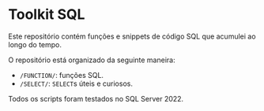 # Toolkit SQL

Este repositório contém funções e snippets de código SQL que acumulei ao longo do tempo.

O repositório está organizado da seguinte maneira:

* `/FUNCTION/`: funções SQL.
* `/SELECT/`: `SELECT`s úteis e curiosos.

Todos os scripts foram testados no SQL Server 2022.
